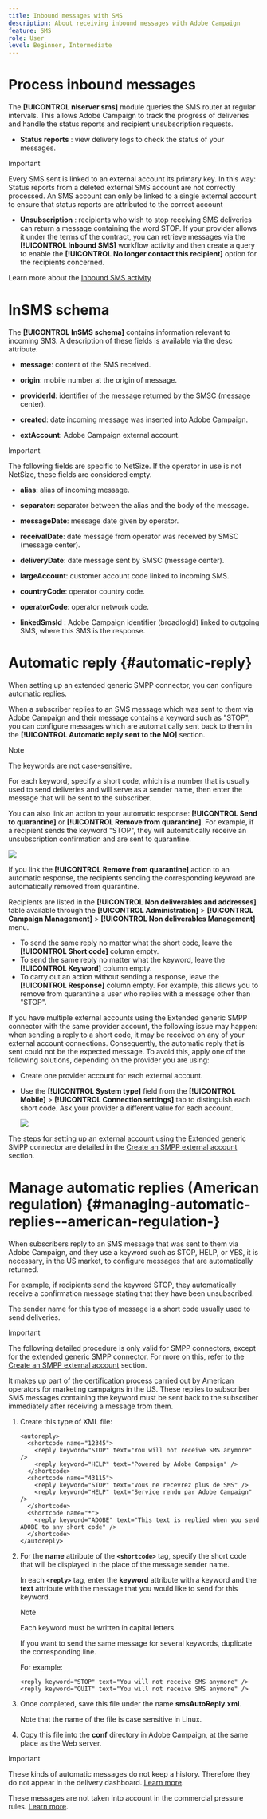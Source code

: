 ```yaml
---
title: Inbound messages with SMS
description: About receiving inbound messages with Adobe Campaign
feature: SMS
role: User
level: Beginner, Intermediate
---
```

# Process inbound messages

The **[!UICONTROL nlserver sms]** module queries the SMS router at regular intervals. This allows Adobe Campaign to track the progress of deliveries and handle the status reports and recipient unsubscription requests.

* **Status reports** : view delivery logs to check the status of your messages.

>[!IMPORTANT]
>
>Every SMS sent is linked to an external account its primary key. In this way:
Status reports from a deleted external SMS account are not correctly processed.
An SMS account can only be linked to a single external account to ensure that status reports are attributed to the correct account

* **Unsubscription** : recipients who wish to stop receiving SMS deliveries can return a message containing the word STOP. If your provider allows it under the terms of the contract, you can retrieve messages via the **[!UICONTROL Inbound SMS]** workflow activity and then create a query to enable the **[!UICONTROL No longer contact this recipient]** option for the recipients concerned.

Learn more about the [Inbound SMS activity](../../../automation/workflow/inbound-sms.md)

# InSMS schema

The **[!UICONTROL InSMS schema]** contains information relevant to incoming SMS. A description of these fields is available via the desc attribute.

* **message**: content of the SMS received.

* **origin**: mobile number at the origin of message.

* **providerId**: identifier of the message returned by the SMSC (message center).

* **created**: date incoming message was inserted into Adobe Campaign.

* **extAccount**: Adobe Campaign external account.

>[!IMPORTANT]
>
>The following fields are specific to NetSize.
If the operator in use is not NetSize, these fields are considered empty.

* **alias**: alias of incoming message.

* **separator**: separator between the alias and the body of the message.

* **messageDate**: message date given by operator.

* **receivalDate**: date message from operator was received by SMSC (message center).

* **deliveryDate**: date message sent by SMSC (message center).

* **largeAccount**: customer account code linked to incoming SMS.

* **countryCode**: operator country code.

* **operatorCode**: operator network code.

* **linkedSmsId** : Adobe Campaign identifier (broadlogId) linked to outgoing SMS, where this SMS is the response.

# Automatic reply {#automatic-reply}

When setting up an extended generic SMPP connector, you can configure automatic replies.

When a subscriber replies to an SMS message which was sent to them via Adobe Campaign and their message contains a keyword such as "STOP", you can configure messages which are automatically sent back to them in the **[!UICONTROL Automatic reply sent to the MO]** section.

>[!NOTE]
>
>The keywords are not case-sensitive.

For each keyword, specify a short code, which is a number that is usually used to send deliveries and will serve as a sender name, then enter the message that will be sent to the subscriber.

You can also link an action to your automatic response: **[!UICONTROL Send to quarantine]** or **[!UICONTROL Remove from quarantine]**. For example, if a recipient sends the keyword "STOP", they will automatically receive an unsubscription confirmation and are sent to quarantine.

![](assets/extended_smpp_reply.png)

If you link the **[!UICONTROL Remove from quarantine]** action to an automatic response, the recipients sending the corresponding keyword are automatically removed from quarantine.

Recipients are listed in the **[!UICONTROL Non deliverables and addresses]** table available through the **[!UICONTROL Administration]** > **[!UICONTROL Campaign Management]** > **[!UICONTROL Non deliverables Management]** menu.

* To send the same reply no matter what the short code, leave the **[!UICONTROL Short code]** column empty.
* To send the same reply no matter what the keyword, leave the **[!UICONTROL Keyword]** column empty.
* To carry out an action without sending a response, leave the **[!UICONTROL Response]** column empty. For example, this allows you to remove from quarantine a user who replies with a message other than "STOP".

If you have multiple external accounts using the Extended generic SMPP connector with the same provider account, the following issue may happen: when sending a reply to a short code, it may be received on any of your external account connections. Consequently, the automatic reply that is sent could not be the expected message.
To avoid this, apply one of the following solutions, depending on the provider you are using:

* Create one provider account for each external account.
* Use the **[!UICONTROL System type]** field from the **[!UICONTROL Mobile]** > **[!UICONTROL Connection settings]** tab to distinguish each short code. Ask your provider a different value for each account.

   ![](assets/extended_smpp_system-type.png)

The steps for setting up an external account using the Extended generic SMPP connector are detailed in the [Create an SMPP external account](#creating-an-smpp-external-account) section.

# Manage automatic replies (American regulation) {#managing-automatic-replies--american-regulation-}

When subscribers reply to an SMS message that was sent to them via Adobe Campaign, and they use a keyword such as STOP, HELP, or YES, it is necessary, in the US market, to configure messages that are automatically returned.

For example, if recipients send the keyword STOP, they automatically receive a confirmation message stating that they have been unsubscribed.

The sender name for this type of message is a short code usually used to send deliveries.

>[!IMPORTANT]
>
>The following detailed procedure is only valid for SMPP connectors, except for the extended generic SMPP connector. For more on this, refer to the [Create an SMPP external account](sms-set-up.md#creating-an-smpp-external-account) section.
>
>It makes up part of the certification process carried out by American operators for marketing campaigns in the US. These replies to subscriber SMS messages containing the keyword must be sent back to the subscriber immediately after receiving a message from them.

1. Create this type of XML file:

   ```
   <autoreply>
     <shortcode name="12345">
       <reply keyword="STOP" text="You will not receive SMS anymore" />
       <reply keyword="HELP" text="Powered by Adobe Campaign" />
     </shortcode>
     <shortcode name="43115">
       <reply keyword="STOP" text="Vous ne recevrez plus de SMS" />
       <reply keyword="HELP" text="Service rendu par Adobe Campaign" />
     </shortcode>
     <shortcode name="*">
       <reply keyword="ADOBE" text="This text is replied when you send ADOBE to any short code" />
     </shortcode>
   </autoreply>
   ```

1. For the **name** attribute of the **`<shortcode>`** tag, specify the short code that will be displayed in the place of the message sender name.

   In each **`<reply>`** tag, enter the **keyword** attribute with a keyword and the **text** attribute with the message that you would like to send for this keyword.

   >[!NOTE]
   >
   >Each keyword must be written in capital letters.

   If you want to send the same message for several keywords, duplicate the corresponding line.

   For example:

   ```
   <reply keyword="STOP" text="You will not receive SMS anymore" />
   <reply keyword="QUIT" text="You will not receive SMS anymore" />
   ```

1. Once completed, save this file under the name **smsAutoReply.xml**.

   Note that the name of the file is case sensitive in Linux.

1. Copy this file into the **conf** directory in Adobe Campaign, at the same place as the Web server.

>[!IMPORTANT]
>
>These kinds of automatic messages do not keep a history. Therefore they do not appear in the delivery dashboard. [Learn more](delivery-dashboard.md).
>
>These messages are not taken into account in the commercial pressure rules. [Learn more](../../campaign-opt/using/pressure-rules.md).

